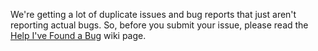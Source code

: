We're getting a lot of duplicate issues and bug reports that just aren't reporting actual bugs.
So, before you submit your issue, please read the [Help I've Found a Bug](https://github.com/FreeCodeCamp/FreeCodeCamp/wiki/Help-I've-Found-a-Bug) wiki page.
